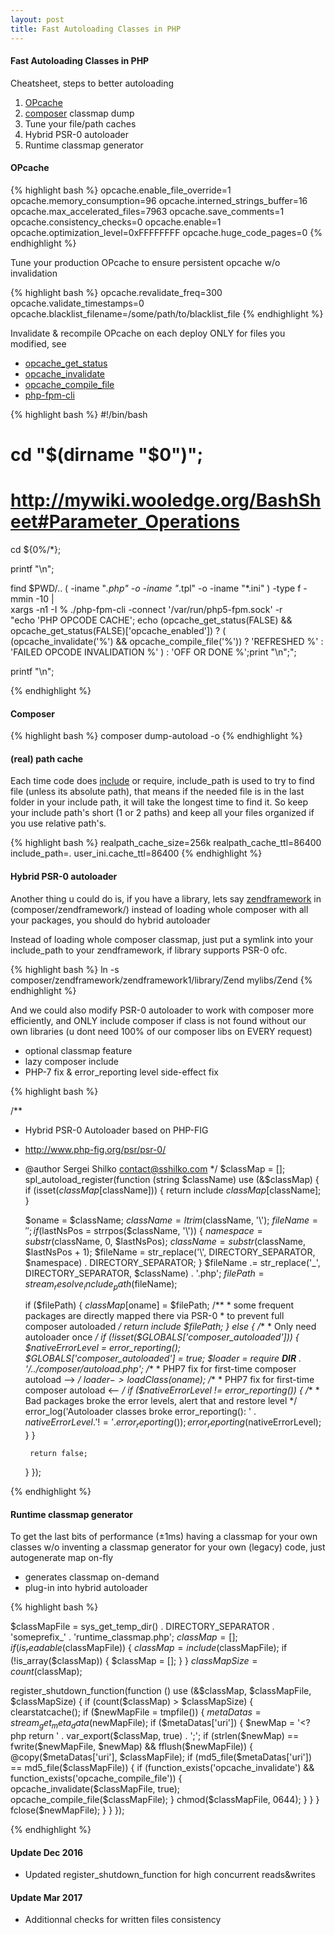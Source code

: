 ```yaml
---
layout: post
title: Fast Autoloading Classes in PHP
---
```


#### Fast Autoloading Classes in PHP

Cheatsheet, steps to better autoloading

1. [OPcache](http://php.net/manual/en/book.opcache.php)
2. [composer](https://getcomposer.org) classmap dump
3. Tune your file/path caches
4. Hybrid PSR-0 autoloader
5. Runtime classmap generator

#### OPcache

{% highlight bash %}
opcache.enable_file_override=1
opcache.memory_consumption=96
opcache.interned_strings_buffer=16
opcache.max_accelerated_files=7963
opcache.save_comments=1
opcache.consistency_checks=0
opcache.enable=1
opcache.optimization_level=0xFFFFFFFF
opcache.huge_code_pages=0
{% endhighlight %}

Tune your production OPcache to ensure persistent opcache w/o invalidation

{% highlight bash %}
opcache.revalidate_freq=300
opcache.validate_timestamps=0
opcache.blacklist_filename=/some/path/to/blacklist_file
{% endhighlight %}

Invalidate & recompile OPcache on each deploy ONLY for files you modified, see

* [opcache_get_status](http://php.net/manual/en/function.opcache-get-status.php)
* [opcache_invalidate](http://php.net/manual/en/function.opcache-invalidate.php)
* [opcache_compile_file](http://us1.php.net/manual/en/function.opcache-compile-file.php)
* [php-fpm-cli](https://gist.github.com/muhqu/91497df3a110f594b992)

{% highlight bash %}
#!/bin/bash

# cd "$(dirname "$0")";
# http://mywiki.wooledge.org/BashSheet#Parameter_Operations
cd ${0%/*};

printf "\n";

find $PWD/.. \( -iname "*.php" -o -iname "*.tpl" -o -iname "*.ini" \) -type f -mmin -10 | \
xargs -n1 -I % ./php-fpm-cli -connect '/var/run/php5-fpm.sock' -r \
"echo 'PHP OPCODE CACHE';
echo (opcache_get_status(FALSE) && opcache_get_status(FALSE)['opcache_enabled']) ? (
    (opcache_invalidate('%') && opcache_compile_file('%')) ? 'REFRESHED %' : 'FAILED OPCODE INVALIDATION %'
) : 'OFF OR DONE %';print \"\n\";";

printf "\n";

{% endhighlight %}


#### Composer
{% highlight bash %}
composer dump-autoload -o
{% endhighlight %}

#### (real) path cache

Each time code does [include](http://php.net/manual/en/function.include.php) or require, 
include_path is used to try to find file (unless its absolute path), that means if the needed
file is in the last folder in your include path, it will take the longest time to find it.
So keep your include path's short (1 or 2 paths) and keep all your files organized if you use relative path's.

{% highlight bash %}
realpath_cache_size=256k
realpath_cache_ttl=86400
include_path=.
user_ini.cache_ttl=86400
{% endhighlight %}

#### Hybrid PSR-0 autoloader

Another thing u could do is, if you have a library, lets say [zendframework](https://github.com/zendframework/zf1) 
in (composer/zendframework/) instead of loading whole composer with all your packages, you should do hybrid autoloader

Instead of loading whole composer classmap, just put a symlink into your include_path to your zendframework,
if library supports PSR-0 ofc.

{% highlight bash %}
ln -s composer/zendframework/zendframework1/library/Zend mylibs/Zend
{% endhighlight %}

And we could also modify PSR-0 autoloader to work with composer more efficiently, and ONLY include composer
if class is not found without our own libraries (u dont need 100% of our composer libs on EVERY request)

* optional classmap feature
* lazy composer include
* PHP-7 fix & error_reporting level side-effect fix

{% highlight bash %}

/**
 * Hybrid PSR-0 Autoloader based on PHP-FIG
 * http://www.php-fig.org/psr/psr-0/
 * @author Sergei Shilko <contact@sshilko.com>
 */
$classMap = []; 
spl_autoload_register(function (string $className) use (&$classMap) {
    if (isset($classMap[$className])) {
        return include $classMap[$className];
    }

    $oname     = $className;
    $className = ltrim($className, '\\');
    $fileName  = '';
    if ($lastNsPos = strrpos($className, '\\')) {
        $namespace = substr($className, 0, $lastNsPos);
        $className = substr($className, $lastNsPos + 1);
        $fileName  = str_replace('\\', DIRECTORY_SEPARATOR, $namespace) . DIRECTORY_SEPARATOR;
    }
    $fileName .= str_replace('_', DIRECTORY_SEPARATOR, $className) . '.php';
    $filePath = stream_resolve_include_path($fileName);

    if ($filePath) {
        $classMap[$oname] = $filePath;
        /**
         * some frequent packages are directly mapped there via PSR-0
         * to prevent full composer autoloaded
         */
        return include $filePath;
    } else {
        /**
         * Only need autoloader once
         */
        if (!isset($GLOBALS['composer_autoloaded'])) {
            $nativeErrorLevel               = error_reporting();
            $GLOBALS['composer_autoloaded'] = true;
            $loader                         = require __DIR__ . '/../composer/autoload.php';
            /**
             * PHP7 fix for first-time composer autoload -->
             */
            $loader->loadClass($oname);
            /**
             * PHP7 fix for first-time composer autoload <--
             */
            if ($nativeErrorLevel != error_reporting()) {
                /**
                 * Bad packages broke the error levels, alert that and restore level
                 */
                error_log('Autoloader classes broke error_reporting(): ' . $nativeErrorLevel . ' != ' . error_reporting());
                error_reporting($nativeErrorLevel);
            }
        }

        return false;
    }
});

{% endhighlight %}


#### Runtime classmap generator

To get the last bits of performance (±1ms) having a classmap for your own classes w/o inventing a classmap generator
for your own (legacy) code, just autogenerate map on-fly

* generates classmap on-demand
* plug-in into hybrid autoloader

{% highlight bash %}

$classMapFile = sys_get_temp_dir() . DIRECTORY_SEPARATOR . 'someprefix_' . 'runtime_classmap.php';
$classMap     = [];
if (is_readable($classMapFile)) {
    $classMap = include($classMapFile);
    if (!is_array($classMap)) {
        $classMap = [];
    }
}
$classMapSize = count($classMap);

register_shutdown_function(function () use (&$classMap, $classMapFile, $classMapSize) {
    if (count($classMap) > $classMapSize) {
        clearstatcache();
        if ($newMapFile = tmpfile()) {
            $metaDatas  = stream_get_meta_data($newMapFile);
            if ($metaDatas['uri']) {
                $newMap = '<?php return ' . var_export($classMap, true) . ';';
                if (strlen($newMap) == fwrite($newMapFile, $newMap) && fflush($newMapFile)) {
                    @copy($metaDatas['uri'], $classMapFile);
                    if (md5_file($metaDatas['uri']) == md5_file($classMapFile)) {
                         if (function_exists('opcache_invalidate') && function_exists('opcache_compile_file')) {
                             opcache_invalidate($classMapFile, true);
                             opcache_compile_file($classMapFile);
                         }
                         chmod($classMapFile, 0644);
                    }
                }
            }
            fclose($newMapFile);
        }
    }
});

{% endhighlight %}

#### Update Dec 2016
 * Updated register_shutdown_function for high concurrent reads&writes

#### Update Mar 2017
* Additionnal checks for written files consistency
